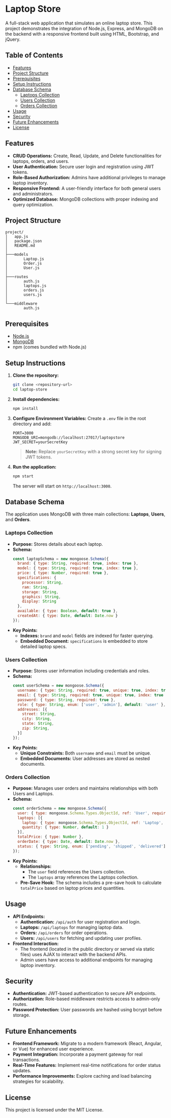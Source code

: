 # Laptop Store

A full-stack web application that simulates an online laptop store. This project demonstrates the integration of Node.js, Express, and MongoDB on the backend with a responsive frontend built using HTML, Bootstrap, and jQuery.

## Table of Contents
- [Features](#features)
- [Project Structure](#project-structure)
- [Prerequisites](#prerequisites)
- [Setup Instructions](#setup-instructions)
- [Database Schema](#database-schema)
  - [Laptops Collection](#laptops-collection)
  - [Users Collection](#users-collection)
  - [Orders Collection](#orders-collection)
- [Usage](#usage)
- [Security](#security)
- [Future Enhancements](#future-enhancements)
- [License](#license)

## Features
- **CRUD Operations:** Create, Read, Update, and Delete functionalities for laptops, orders, and users.
- **User Authentication:** Secure user login and registration using JWT tokens.
- **Role-Based Authorization:** Admins have additional privileges to manage laptop inventory.
- **Responsive Frontend:** A user-friendly interface for both general users and administrators.
- **Optimized Database:** MongoDB collections with proper indexing and query optimization.

## Project Structure
```
project/
│   app.js
│   package.json
│   README.md
│
├───models
│       Laptop.js
│       Order.js
│       User.js
│
├───routes
│       auth.js
│       laptops.js
│       orders.js
│       users.js
│
└───middleware
        auth.js
```

## Prerequisites
- [Node.js](https://nodejs.org/en/download/)
- [MongoDB](https://www.mongodb.com/try/download/community)
- npm (comes bundled with Node.js)

## Setup Instructions

1. **Clone the repository:**
   ```bash
   git clone <repository-url>
   cd laptop-store
   ```

2. **Install dependencies:**
   ```bash
   npm install
   ```

3. **Configure Environment Variables:**
   Create a `.env` file in the root directory and add:
   ```env
   PORT=3000
   MONGODB_URI=mongodb://localhost:27017/laptopstore
   JWT_SECRET=yourSecretKey
   ```
   > **Note:** Replace `yourSecretKey` with a strong secret key for signing JWT tokens.

4. **Run the application:**
   ```bash
   npm start
   ```
   The server will start on `http://localhost:3000`.

## Database Schema

The application uses MongoDB with three main collections: **Laptops**, **Users**, and **Orders**.

### Laptops Collection

- **Purpose:** Stores details about each laptop.
- **Schema:**
  ```js
  const laptopSchema = new mongoose.Schema({
    brand: { type: String, required: true, index: true },
    model: { type: String, required: true, index: true },
    price: { type: Number, required: true },
    specifications: {
      processor: String,
      ram: String,
      storage: String,
      graphics: String,
      display: String
    },
    available: { type: Boolean, default: true },
    createdAt: { type: Date, default: Date.now }
  });
  ```
- **Key Points:**
  - **Indexes:** `brand` and `model` fields are indexed for faster querying.
  - **Embedded Document:** `specifications` is embedded to store detailed laptop specs.

### Users Collection

- **Purpose:** Stores user information including credentials and roles.
- **Schema:**
  ```js
  const userSchema = new mongoose.Schema({
    username: { type: String, required: true, unique: true, index: true },
    email: { type: String, required: true, unique: true, index: true },
    password: { type: String, required: true },
    role: { type: String, enum: ['user', 'admin'], default: 'user' },
    addresses: [{
      street: String,
      city: String,
      state: String,
      zip: String,
    }]
  });
  ```
- **Key Points:**
  - **Unique Constraints:** Both `username` and `email` must be unique.
  - **Embedded Documents:** User addresses are stored as nested documents.

### Orders Collection

- **Purpose:** Manages user orders and maintains relationships with both Users and Laptops.
- **Schema:**
  ```js
  const orderSchema = new mongoose.Schema({
    user: { type: mongoose.Schema.Types.ObjectId, ref: 'User', required: true },
    laptops: [{
      laptop: { type: mongoose.Schema.Types.ObjectId, ref: 'Laptop', required: true },
      quantity: { type: Number, default: 1 }
    }],
    totalPrice: { type: Number },
    orderDate: { type: Date, default: Date.now },
    status: { type: String, enum: ['pending', 'shipped', 'delivered'], default: 'pending' }
  });
  ```
- **Key Points:**
  - **Relationships:** 
    - The `user` field references the Users collection.
    - The `laptops` array references the Laptops collection.
  - **Pre-Save Hook:** The schema includes a pre-save hook to calculate `totalPrice` based on laptop prices and quantities.

## Usage

- **API Endpoints:**
  - **Authentication:** `/api/auth` for user registration and login.
  - **Laptops:** `/api/laptops` for managing laptop data.
  - **Orders:** `/api/orders` for order operations.
  - **Users:** `/api/users` for fetching and updating user profiles.
- **Frontend Interaction:**
  - The frontend (located in the public directory or served via static files) uses AJAX to interact with the backend APIs.
  - Admin users have access to additional endpoints for managing laptop inventory.

## Security

- **Authentication:** JWT-based authentication to secure API endpoints.
- **Authorization:** Role-based middleware restricts access to admin-only routes.
- **Password Protection:** User passwords are hashed using bcrypt before storage.

## Future Enhancements

- **Frontend Framework:** Migrate to a modern framework (React, Angular, or Vue) for enhanced user experience.
- **Payment Integration:** Incorporate a payment gateway for real transactions.
- **Real-Time Features:** Implement real-time notifications for order status updates.
- **Performance Improvements:** Explore caching and load balancing strategies for scalability.

## License

This project is licensed under the MIT License.
